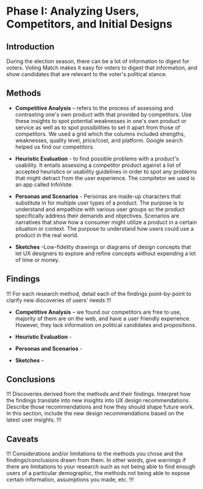 # Phase I: Analyzing Users, Competitors, and Initial Designs

## Introduction

During the election season, there can be a lot of information to digest for voters. Voting Match makes it easy for voters to digest that information, and show candidates that are relevant to the voter's political stance.

## Methods

* **Competitive Analysis** – refers to the process of assessing and contrasting one's own product with that provided by competitors. Use these insights to spot potential weaknesses in one's own product or service as well as to spot possibilities to set it apart from those of competitors. We used a grid which the columns included strengths, weaknesses, quality level, price/cost, and platform. Google search helped us find our competitors.

* **Heuristic Evaluation** - to find possible problems with a product's usability. It entails assessing a competitor product against a list of accepted heuristics or usability guidelines in order to spot any problems that might detract from the user experience. The compitetor we used is an app called InfoVote.

* **Personas and Scenarios** - Personas are made-up characters that substitute in for multiple user types of a product. The purpose is to understand and empathize with various user groups so the product specifically address their demands and objectives. Scenarios are narratives that show how a consumer might utilize a product in a certain situation or context. The purpose to understand how users could use a product in the real world.

* **Sketches** –Low-fidelity drawings or diagrams of design concepts that let UX designers to explore and refine concepts without expending a lot of time or money.


## Findings

!!! For each research method, detail each of the findings point-by-point to clarify new discoveries of users' needs !!!

* **Competitive Analysis** – we found our competitors are free to use, majority of them are on the web, and have a user friendly experience. However, they lack information on political candidates and propositions. 

* **Heuristic Evaluation** -

* **Personas and Scenarios** -

* **Sketches** –

## Conclusions

!!! Discoveries derived from the methods and their findings. Interpret how the findings translate into new insights into UX design recommendations. Describe those recommendations and how they should shape future work. In this section, include the new design recommendations based on the latest user insights. !!!

## Caveats

!!! Considerations and/or limitations to the methods you chose and the findings/conclusions drawn from them. In other words, give warnings if there are limitations to your research such as not being able to find enough users of a particular demographic, the methods not being able to expose certain information, assumptions you made, etc. !!!

